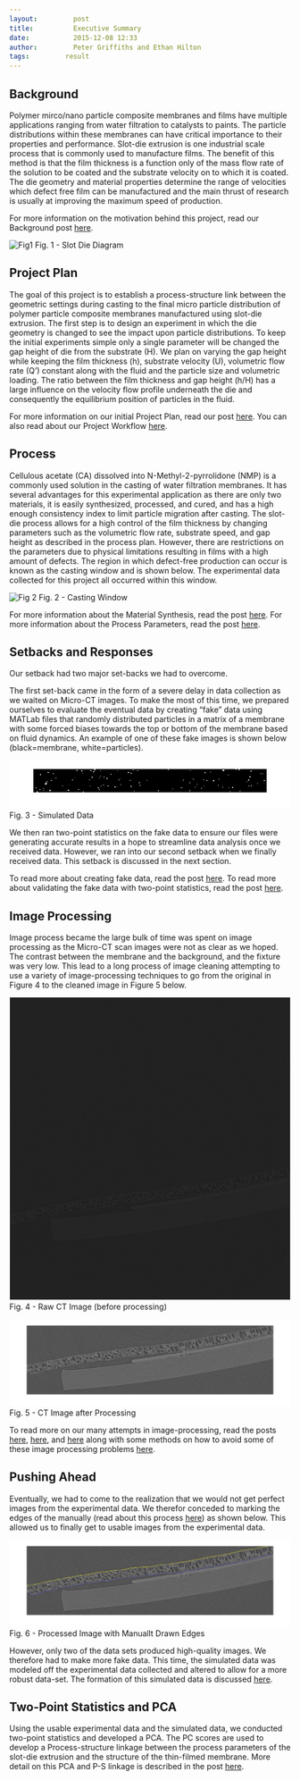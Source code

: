 ```yaml
---
layout:     	post
title:      	Executive Summary
date:       	2015-12-08 12:33
author:     	Peter Griffiths and Ethan Hilton
tags:         result
---
```


## Background

Polymer mirco/nano particle composite membranes and films have multiple applications ranging from water filtration to catalysts to paints. The particle distributions within these membranes can have critical importance to their properties and performance.
Slot-die extrusion is one industrial scale process that is commonly used to manufacture films. The benefit of this method is that the film thickness is a function only of the mass flow rate of the solution to be coated and the substrate velocity on to which it is coated. The die geometry and material properties determine the range of velocities which defect free film can be manufactured and the main thrust of research is usually at improving the maximum speed of production.

For more information on the motivation behind this project, read our Background post [here](http://materials-informatics-class-fall2015.github.io/MIC-Microparticle-distribution/2015/09/08/background/ "Background").

![Fig1](https://github.com/ehilton3/Microparticle-distribution/raw/gh-pages/img/Slot-die.png?raw=true "Slot Die Diagram")
Fig. 1 - Slot Die Diagram

## Project Plan

The goal of this project is to establish a process-structure link between the geometric settings during casting to the final micro particle distribution of polymer particle composite membranes manufactured using slot-die extrusion. 
The first step is to design an experiment in which the die geometry is changed to see the impact upon particle distributions. To keep the initial experiments simple only a single parameter will be changed the gap height of die from the substrate (H). We plan on varying the gap height while keeping the film thickness (h), substrate velocity (U), volumetric flow rate (Q’) constant along with the fluid and the particle size and volumetric loading. The ratio between the film thickness and gap height (h/H) has a large influence on the velocity flow profile underneath the die and consequently the equilibrium position of particles in the fluid. 

For more information on our initial Project Plan, read our post [here](http://materials-informatics-class-fall2015.github.io/MIC-Microparticle-distribution/2015/09/08/Project_Plan/ "Project Plan").
You can also read about our Project Workflow [here](http://materials-informatics-class-fall2015.github.io/MIC-Microparticle-distribution/2015/09/26/Mowrkflow/ "Workflow").

## Process

Cellulous acetate (CA) dissolved into N-Methyl-2-pyrrolidone (NMP) is a commonly used solution in the casting of water filtration membranes. It has several advantages for this experimental application as there are only two materials, it is easily synthesized, processed, and cured, and has a high enough consistency index to limit particle migration after casting.
The slot-die process allows for a high control of the film thickness by changing parameters such as the volumetric flow rate, substrate speed, and gap height as described in the process plan. However, there are restrictions on the parameters due to physical limitations resulting in films with a high amount of defects. The region in which defect-free production can occur is known as the casting window and is shown below. The experimental data collected for this project all occurred within this window.

![Fig 2](https://github.com/ehilton3/Microparticle-distribution/blob/gh-pages/img/velocity_profile.png?raw=true)
Fig. 2 - Casting Window

For more information about the Material Synthesis, read the post [here](http://materials-informatics-class-fall2015.github.io/MIC-Microparticle-distribution/2015/09/22/Material_Synthesis/ "Material Synthesis").
For more information about the Process Parameters, read the post [here](http://materials-informatics-class-fall2015.github.io/MIC-Microparticle-distribution/2015/09/29/Process/ "Process - The P in PSP").

## Setbacks and Responses

Our setback had two major set-backs we had to overcome.

The first set-back came in the form of a severe delay in data collection as we waited on Micro-CT images. To make the most of this time, we prepared ourselves to evaluate the eventual data by creating “fake” data using MATLab files that randomly distributed particles in a matrix of a membrane with some forced biases towards the top or bottom of the membrane based on fluid dynamics. An example of one of these fake images is shown below (black=membrane, white=particles).

![Fig 3](https://github.com/Materials-Informatics-Class-Fall2015/MIC-Microparticle-distribution/raw/gh-pages/img/Presentation2/h_H_050_state.jpg?raw=true)
Fig. 3 - Simulated Data

We then ran two-point statistics on the fake data to ensure our files were generating accurate results in a hope to streamline data analysis once we received data. However, we ran into our second setback when we finally received data. This setback is discussed in the next section.

To read more about creating fake data, read the post [here](http://materials-informatics-class-fall2015.github.io/MIC-Microparticle-distribution/2015/10/15/Waiting/ "Working While We Wait").
To read more about validating the fake data with two-point statistics, read the post [here](http://materials-informatics-class-fall2015.github.io/MIC-Microparticle-distribution/2015/10/15/Validation/ "Validation of 'Fake' Data").

## Image Processing

Image process became the large bulk of time was spent on image processing as the Micro-CT scan images were not as clear as we hoped. The contrast between the membrane and the background, and the fixture was very low. This lead to a long process of image cleaning attempting to use a variety of image-processing techniques to go from the original in Figure 4 to the cleaned image in Figure 5 below.

![Fig 4](https://github.com/Materials-Informatics-Class-Fall2015/MIC-Microparticle-distribution/raw/gh-pages/img/Image%20Processing/grayscale.jpg?raw=true)
Fig. 4 - Raw CT Image (before processing)

![Fig 5](https://github.com/Materials-Informatics-Class-Fall2015/MIC-Microparticle-distribution/raw/gh-pages/img/Painting%20post/Fig%201.png?raw=true)
Fig. 5 - CT Image after Processing

To read more on our many attempts in image-processing, read the posts [here](http://materials-informatics-class-fall2015.github.io/MIC-Microparticle-distribution/2015/10/30/Image%20Processing%20-%20Issues/ "Image Processing - Issues"), [here](http://materials-informatics-class-fall2015.github.io/MIC-Microparticle-distribution/2015/10/30/Image%20Processing%20-%20Background%20Noise/ "Image Processing - Background Noise"), and [here](http://materials-informatics-class-fall2015.github.io/MIC-Microparticle-distribution/2015/11/11/Image%20Processing%20-%20Contrast/ "Image Processing - Contrast") along with some methods on how to avoid some of these image processing problems [here](http://materials-informatics-class-fall2015.github.io/MIC-Microparticle-distribution/2015/11/22/FutureImaging/ "Avoiding Image Processing Problems").

## Pushing Ahead

Eventually, we had to come to the realization that we would not get perfect images from the experimental data. We therefor conceded to marking the edges of the manually (read about this process [here](http://materials-informatics-class-fall2015.github.io/MIC-Microparticle-distribution/2015/11/22/Painting/ "Manual Edge Detection")) as shown below. This allowed us to finally get to usable images from the experimental data.

![Fig. 6](https://github.com/Materials-Informatics-Class-Fall2015/MIC-Microparticle-distribution/blob/gh-pages/img/Painting%20post/Fig%205.png?raw=true)
Fig. 6 - Processed Image with Manuallt Drawn Edges

However, only two of the data sets produced high-quality images. We therefore had to make more fake data. This time, the simulated data was modeled off the experimental data collected and altered to allow for a more robust data-set. The formation of this simulated data is discussed [here](http://materials-informatics-class-fall2015.github.io/MIC-Microparticle-distribution/2015/12/07/Fake-ish%20Data%20-%20Part%202/ "Fake-ish Data Pt. 2").

## Two-Point Statistics and PCA

Using the usable experimental data and the simulated data, we conducted two-point statistics and developed a PCA. The PC scores are used to develop a Process-structure linkage between the process parameters of the slot-die extrusion and the structure of the thin-filmed membrane.
More detail on this PCA and P-S linkage is described in the post [here](http://materials-informatics-class-fall2015.github.io/MIC-Microparticle-distribution/2015/12/08/PCA/ "PCA").

